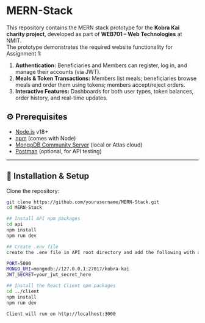 # MERN-Stack

This repository contains the MERN stack prototype for the **Kobra Kai charity project**, developed as part of **WEB701 – Web Technologies** at NMIT.  
The prototype demonstrates the required website functionality for Assignment 1:

1. **Authentication:** Beneficiaries and Members can register, log in, and manage their accounts (via JWT).  
2. **Meals & Token Transactions:** Members list meals; beneficiaries browse meals and order them using tokens; members accept/reject orders.  
3. **Interactive Features:** Dashboards for both user types, token balances, order history, and real-time updates.  

## ⚙️ Prerequisites

- [Node.js](https://nodejs.org/) v18+
- [npm](https://www.npmjs.com/) (comes with Node)
- [MongoDB Community Server](https://www.mongodb.com/try/download/community) (local or Atlas cloud)
- [Postman](https://www.postman.com/) (optional, for API testing)

---

## 🔧 Installation & Setup

Clone the repository:

```bash
git clone https://github.com/yourusername/MERN-Stack.git
cd MERN-Stack

## Install API npm packages
cd api
npm install
npm run dev

## Create .env file
create the .env file in API root directory and add the following with a JWT_SECRET string

PORT=5000
MONGO_URI=mongodb://127.0.0.1:27017/kobra-kai
JWT_SECRET=your_jwt_secret_here

## Install the React Client npm packages
cd ../client
npm install
npm run dev

Client will run on http://localhost:3000